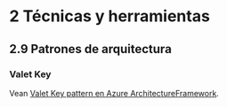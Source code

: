 # 2 Técnicas y herramientas

## 2.9 Patrones de arquitectura

### Valet Key

Vean [Valet Key pattern en Azure
ArchitectureFramework](https://learn.microsoft.com/en-us/azure/architecture/patterns/valet-key).
